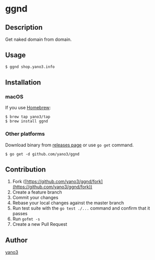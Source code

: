 # ggnd

## Description

Get naked domain from domain.

## Usage

```bash
$ ggnd shop.yano3.info
```

## Installation

### macOS

If you use [Homebrew](https://brew.sh):

```console
$ brew tap yano3/tap
$ brew install ggnd
```

### Other platforms

Download binary from [releases page](https://github.com/yano3/ggnd/releases) or use `go get` command.

```console
$ go get -d github.com/yano3/ggnd
```

## Contribution

1. Fork ([https://github.com/yano3/ggnd/fork](https://github.com/yano3/ggnd/fork))
1. Create a feature branch
1. Commit your changes
1. Rebase your local changes against the master branch
1. Run test suite with the `go test ./...` command and confirm that it passes
1. Run `gofmt -s`
1. Create a new Pull Request

## Author

[yano3](https://github.com/yano3)
